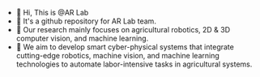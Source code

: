 - 👋 Hi, This is @AR Lab
- 👀 It's a github repository for AR Lab team.
- 🌱 Our research mainly focuses on agricultural robotics, 2D & 3D computer vision, and machine learning.
- 💞️ We aim to develop smart cyber-physical systems that integrate cutting-edge robotics, machine vision, and machine learning technologies to automate labor-intensive tasks in agricultural systems.

<!---
BAEARlab/BAEARlab is a ✨ special ✨ repository because its `README.md` (this file) appears on your GitHub profile.
You can click the Preview link to take a look at your changes.
--->
